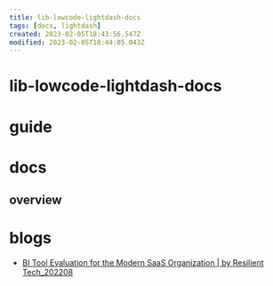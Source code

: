 ```yaml
---
title: lib-lowcode-lightdash-docs
tags: [docs, lightdash]
created: 2023-02-05T18:43:56.547Z
modified: 2023-02-05T18:44:05.043Z
---
```


# lib-lowcode-lightdash-docs

# guide

# docs

## overview

# blogs
- [BI Tool Evaluation for the Modern SaaS Organization | by Resilient Tech_202208](https://resilient-tech.medium.com/bi-tool-evaluation-for-the-modern-saas-organization-100f2cdbd560)
